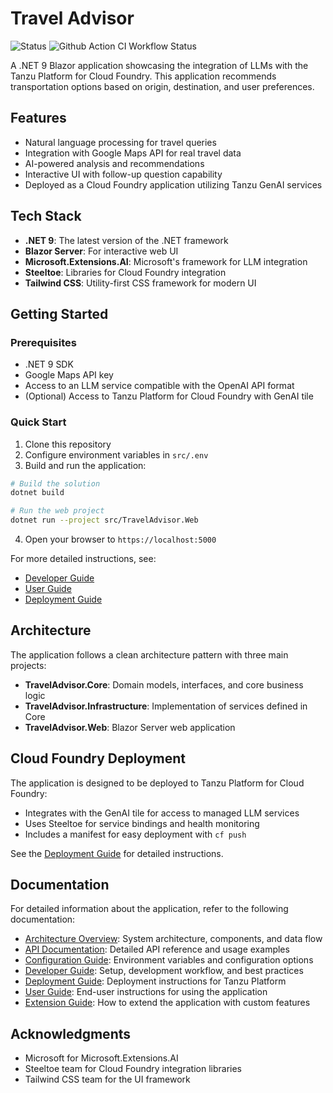 # Travel Advisor

![Status](https://img.shields.io/badge/status-ready-darkgreen) ![Github Action CI Workflow Status](https://github.com/cf-toolsuite/tanzu-genai-showcase/actions/workflows/dotnet-extensions-ai.yml/badge.svg)

A .NET 9 Blazor application showcasing the integration of LLMs with the Tanzu Platform for Cloud Foundry. This application recommends transportation options based on origin, destination, and user preferences.

## Features

- Natural language processing for travel queries
- Integration with Google Maps API for real travel data
- AI-powered analysis and recommendations
- Interactive UI with follow-up question capability
- Deployed as a Cloud Foundry application utilizing Tanzu GenAI services

## Tech Stack

- **.NET 9**: The latest version of the .NET framework
- **Blazor Server**: For interactive web UI
- **Microsoft.Extensions.AI**: Microsoft's framework for LLM integration
- **Steeltoe**: Libraries for Cloud Foundry integration
- **Tailwind CSS**: Utility-first CSS framework for modern UI

## Getting Started

### Prerequisites

- .NET 9 SDK
- Google Maps API key
- Access to an LLM service compatible with the OpenAI API format
- (Optional) Access to Tanzu Platform for Cloud Foundry with GenAI tile

### Quick Start

1. Clone this repository
2. Configure environment variables in `src/.env`
3. Build and run the application:

```bash
# Build the solution
dotnet build

# Run the web project
dotnet run --project src/TravelAdvisor.Web
```

4. Open your browser to `https://localhost:5000`

For more detailed instructions, see:

- [Developer Guide](docs/DEVELOPER.md)
- [User Guide](docs/USER.md)
- [Deployment Guide](docs/DEPLOYMENT.md)

## Architecture

The application follows a clean architecture pattern with three main projects:

- **TravelAdvisor.Core**: Domain models, interfaces, and core business logic
- **TravelAdvisor.Infrastructure**: Implementation of services defined in Core
- **TravelAdvisor.Web**: Blazor Server web application

## Cloud Foundry Deployment

The application is designed to be deployed to Tanzu Platform for Cloud Foundry:

- Integrates with the GenAI tile for access to managed LLM services
- Uses Steeltoe for service bindings and health monitoring
- Includes a manifest for easy deployment with `cf push`

See the [Deployment Guide](docs/DEPLOYMENT.md) for detailed instructions.

## Documentation

For detailed information about the application, refer to the following documentation:

- [Architecture Overview](docs/ARCHITECTURE.md): System architecture, components, and data flow
- [API Documentation](docs/API.md): Detailed API reference and usage examples
- [Configuration Guide](docs/CONFIGURATION.md): Environment variables and configuration options
- [Developer Guide](docs/DEVELOPER.md): Setup, development workflow, and best practices
- [Deployment Guide](docs/DEPLOYMENT.md): Deployment instructions for Tanzu Platform
- [User Guide](docs/USER.md): End-user instructions for using the application
- [Extension Guide](docs/EXTENSION.md): How to extend the application with custom features

## Acknowledgments

- Microsoft for Microsoft.Extensions.AI
- Steeltoe team for Cloud Foundry integration libraries
- Tailwind CSS team for the UI framework
